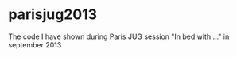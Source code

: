 parisjug2013
============

The code I have shown during Paris JUG session "In bed with ..." in september 2013
